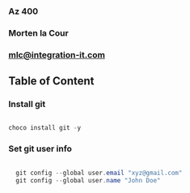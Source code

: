
### Az 400
### Morten la Cour
### mlc@integration-it.com




## Table of Content




### Install git

```powershell

choco install git -y

```

### Set git user info

```powershell

  git config --global user.email "xyz@gmail.com"
  git config --global user.name "John Doe"

```